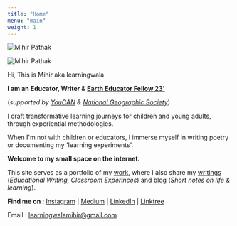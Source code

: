 ```yaml
---
title: "Home"
menu: "main"
weight: 1
---
```


![Mihir Pathak](/mp.b.png)

<img src="/mp.b.png" alt="Mihir Pathak"	>


Hi, This is Mihir aka learningwala.

**I am an Educator, Writer & [Earth Educator Fellow 23'](https://www.youcan.in/earth-edu)** 

(*supported by [YouCAN](https://www.youcan.in/) & [National Geographic Society](https://www.nationalgeographic.org/society/)*)

I craft transformative learning journeys for children and young adults, through experiential methodologies.

When I'm not with children or educators, I immerse myself in writing poetry or documenting my 'learning experiments'.

**Welcome to my small space on the internet.**

This site serves as a portfolio of my [work](/work), where I also share my [writings](/writings) (*Educational Writing, Classroom Experinces*) and [blog](/tags/learning-resources/) (*Short notes on life & learning*).

**Find me on :** [Instagram](https://www.instagram.com/learningwala/) | [Medium](https://medium.com/learningwala) | [LinkedIn](https://www.linkedin.com/in/learningwalamihir/) | [Linktree](https://linktr.ee/learningwala)


Email : [learningwalamihir@gmail.com](mailto:learningwalamihir@gmail.com)  
